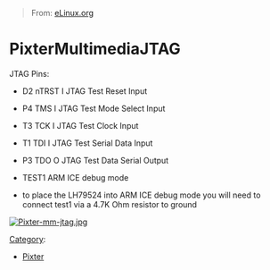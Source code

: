 > From: [eLinux.org](http://eLinux.org/PixterMultimediaJTAG "http://eLinux.org/PixterMultimediaJTAG")


# PixterMultimediaJTAG



JTAG Pins:

-   D2 nTRST I JTAG Test Reset Input
-   P4 TMS I JTAG Test Mode Select Input
-   T3 TCK I JTAG Test Clock Input
-   T1 TDI I JTAG Test Serial Data Input
-   P3 TDO O JTAG Test Data Serial Output
-   TEST1 ARM ICE debug mode

-   to place the LH79524 into ARM ICE debug mode you will need to
    connect test1 via a 4.7K Ohm resistor to ground

[![Pixter-mm-jtag.jpg](http://eLinux.org/images/9/9b/Pixter-mm-jtag.jpg)](http://eLinux.org/File:Pixter-mm-jtag.jpg)


[Category](http://eLinux.org/Special:Categories "Special:Categories"):

-   [Pixter](http://eLinux.org/Category:Pixter "Category:Pixter")

